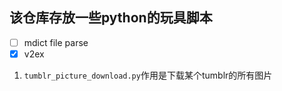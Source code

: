 ## 该仓库存放一些python的玩具脚本
- [ ] mdict file parse
- [x] v2ex 
1. `tumblr_picture_download.py`作用是下载某个tumblr的所有图片 
